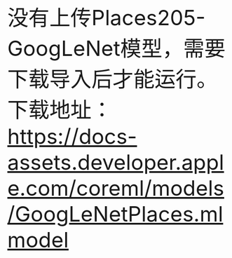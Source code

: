 <font size=10>没有上传Places205-GoogLeNet模型，需要下载导入后才能运行。
下载地址：https://docs-assets.developer.apple.com/coreml/models/GoogLeNetPlaces.mlmodel
